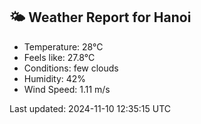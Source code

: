 <!-- WEATHER-START -->
## 🌤 Weather Report for Hanoi

- Temperature: 28°C
- Feels like: 27.8°C
- Conditions: few clouds
- Humidity: 42%
- Wind Speed: 1.11 m/s

Last updated: 2024-11-10 12:35:15 UTC
<!-- WEATHER-END -->
